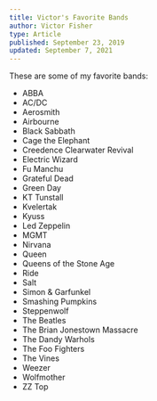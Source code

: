 ```yaml
---
title: Victor's Favorite Bands
author: Victor Fisher
type: Article
published: September 23, 2019
updated: September 7, 2021
---
```


<blogPost :title="title"></blogPost>

These are some of my favorite bands:

* ABBA
* AC/DC
* Aerosmith
* Airbourne
* Black Sabbath
* Cage the Elephant
* Creedence Clearwater Revival
* Electric Wizard
* Fu Manchu
* Grateful Dead
* Green Day
* KT Tunstall
* Kvelertak
* Kyuss
* Led Zeppelin
* MGMT
* Nirvana
* Queen
* Queens of the Stone Age
* Ride
* Salt
* Simon & Garfunkel
* Smashing Pumpkins
* Steppenwolf
* The Beatles
* The Brian Jonestown Massacre
* The Dandy Warhols
* The Foo Fighters
* The Vines
* Weezer
* Wolfmother
* ZZ Top
